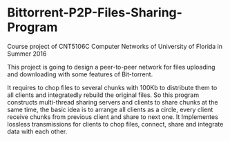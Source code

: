 # Bittorrent-P2P-Files-Sharing-Program
Course project of CNT5106C Computer Networks of University of Florida in Summer 2016

This project is going to design a peer-to-peer network for files uploading and downloading with some features of Bit-torrent.

It requires to chop files to several chunks with 100Kb to distribute them to all clients and integratedly rebuild the original files. So this program constructs multi-thread sharing servers and clients to share chunks at the same time, the basic idea is to arrange all clients as a circle, every client receive chunks from previous client and share to next one. It Implementes lossless transmissions for clients to chop files, connect, share and integrate data with each other.
